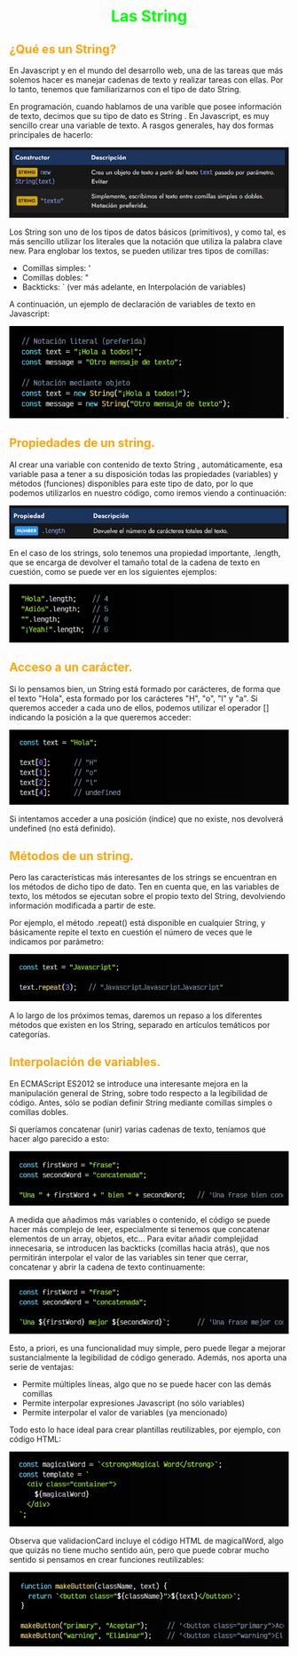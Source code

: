 # <span style="color:lime"><center>Las String</center></span>

## <span style="color:orange">¿Qué es un String?</span>
En Javascript y en el mundo del desarrollo web, una de las tareas que más solemos hacer es manejar cadenas de texto y realizar tareas con ellas. Por lo tanto, tenemos que familiarizarnos con el tipo de dato String.

En programación, cuando hablamos de una varible que posee información de texto, decimos que su tipo de dato es String . En Javascript, es muy sencillo crear una variable de texto. A rasgos generales, hay dos formas principales de hacerlo:

![alt text](./imagenes-string/image.png)

Los String son uno de los tipos de datos básicos (primitivos), y como tal, es más sencillo utilizar los literales que la notación que utiliza la palabra clave new. Para englobar los textos, se pueden utilizar tres tipos de comillas:


   - Comillas simples: '
   - Comillas dobles: "
   - Backticks: ` (ver más adelante, en Interpolación de variables)

A continuación, un ejemplo de declaración de variables de texto en Javascript:

![alt text](./imagenes-string/image-1.png)

## <span style="color:orange">Propiedades de un string.</span>
Al crear una variable con contenido de texto String , automáticamente, esa variable pasa a tener a su disposición todas las propiedades (variables) y métodos (funciones) disponibles para este tipo de dato, por lo que podemos utilizarlos en nuestro código, como iremos viendo a continuación:

![alt text](./imagenes-string/image-2.png)

En el caso de los strings, solo tenemos una propiedad importante, .length, que se encarga de devolver el tamaño total de la cadena de texto en cuestión, como se puede ver en los siguientes ejemplos:

![alt text](./imagenes-string/image-3.png)

## <span style="color:orange">Acceso a un carácter.</span>
Si lo pensamos bien, un String está formado por carácteres, de forma que el texto "Hola", esta formado por los carácteres "H", "o", "l" y "a". Si queremos acceder a cada uno de ellos, podemos utilizar el operador [] indicando la posición a la que queremos acceder:

![alt text](./imagenes-string/image-4.png)

Si intentamos acceder a una posición (índice) que no existe, nos devolverá undefined (no está definido).

## <span style="color:orange">Métodos de un string.</span>
Pero las características más interesantes de los strings se encuentran en los métodos de dicho tipo de dato. Ten en cuenta que, en las variables de texto, los métodos se ejecutan sobre el propio texto del String, devolviendo información modificada a partir de este.

Por ejemplo, el método .repeat() está disponible en cualquier String, y básicamente repite el texto en cuestión el número de veces que le indicamos por parámetro:

![alt text](./imagenes-string/image-5.png)

A lo largo de los próximos temas, daremos un repaso a los diferentes métodos que existen en los String, separado en artículos temáticos por categorías.

## <span style="color:orange">Interpolación de variables.</span>
En ECMAScript ES2012 se introduce una interesante mejora en la manipulación general de String, sobre todo respecto a la legibilidad de código. Antes, sólo se podían definir String mediante comillas simples o comillas dobles.

Si queríamos concatenar (unir) varias cadenas de texto, teníamos que hacer algo parecido a esto:

![alt text](./imagenes-string/image-6.png)

A medida que añadimos más variables o contenido, el código se puede hacer más complejo de leer, especialmente si tenemos que concatenar elementos de un array, objetos, etc... Para evitar añadir complejidad innecesaria, se introducen las backticks (comillas hacia atrás), que nos permitirán interpolar el valor de las variables sin tener que cerrar, concatenar y abrir la cadena de texto continuamente:

![alt text](./imagenes-string/image-7.png)

Esto, a priori, es una funcionalidad muy simple, pero puede llegar a mejorar sustancialmente la legibilidad de código generado. Además, nos aporta una serie de ventajas:

   - Permite múltiples líneas, algo que no se puede hacer con las demás comillas
   - Permite interpolar expresiones Javascript (no sólo variables)
   - Permite interpolar el valor de variables (ya mencionado)

Todo esto lo hace ideal para crear plantillas reutilizables, por ejemplo, con código HTML:

![alt text](./imagenes-string/image-8.png)

Observa que validacionCard incluye el código HTML de magicalWord, algo que quizás no tiene mucho sentido aún, pero que puede cobrar mucho sentido si pensamos en crear funciones reutilizables:

![alt text](./imagenes-string/image-9.png)




